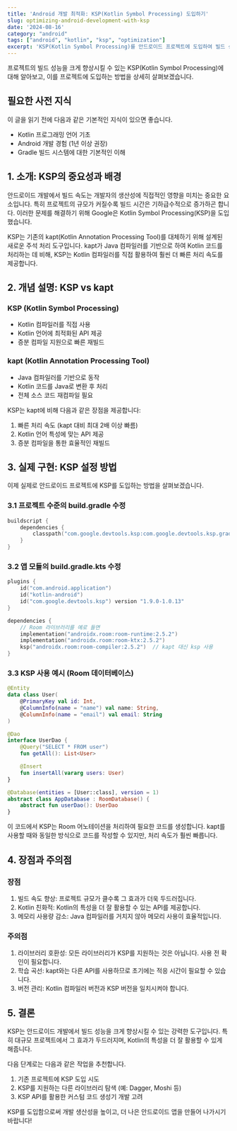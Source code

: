 ```yaml
---
title: 'Android 개발 최적화: KSP(Kotlin Symbol Processing) 도입하기'
slug: optimizing-android-development-with-ksp
date: '2024-08-16'
category: "android"
tags: ["android", "kotlin", "ksp", "optimization"]
excerpt: 'KSP(Kotlin Symbol Processing)를 안드로이드 프로젝트에 도입하여 빌드 성능을 향상시키는 방법을 알아봅니다.'
---
```


프로젝트의 빌드 성능을 크게 향상시킬 수 있는 KSP(Kotlin Symbol Processing)에 대해 알아보고, 이를 프로젝트에 도입하는 방법을 상세히 살펴보겠습니다.

## 필요한 사전 지식

이 글을 읽기 전에 다음과 같은 기본적인 지식이 있으면 좋습니다.
- Kotlin 프로그래밍 언어 기초
- Android 개발 경험 (1년 이상 권장)
- Gradle 빌드 시스템에 대한 기본적인 이해

## 1. 소개: KSP의 중요성과 배경

안드로이드 개발에서 빌드 속도는 개발자의 생산성에 직접적인 영향을 미치는 중요한 요소입니다. 특히 프로젝트의 규모가 커질수록 빌드 시간은 기하급수적으로 증가하곤 합니다. 이러한 문제를 해결하기 위해 Google은 Kotlin Symbol Processing(KSP)을 도입했습니다.

KSP는 기존의 kapt(Kotlin Annotation Processing Tool)를 대체하기 위해 설계된 새로운 주석 처리 도구입니다. kapt가 Java 컴파일러를 기반으로 하여 Kotlin 코드를 처리하는 데 비해, KSP는 Kotlin 컴파일러를 직접 활용하여 훨씬 더 빠른 처리 속도를 제공합니다.

## 2. 개념 설명: KSP vs kapt

### KSP (Kotlin Symbol Processing)
- Kotlin 컴파일러를 직접 사용
- Kotlin 언어에 최적화된 API 제공
- 증분 컴파일 지원으로 빠른 재빌드

### kapt (Kotlin Annotation Processing Tool)
- Java 컴파일러를 기반으로 동작
- Kotlin 코드를 Java로 변환 후 처리
- 전체 소스 코드 재컴파일 필요

KSP는 kapt에 비해 다음과 같은 장점을 제공합니다:
1. 빠른 처리 속도 (kapt 대비 최대 2배 이상 빠름)
2. Kotlin 언어 특성에 맞는 API 제공
3. 증분 컴파일을 통한 효율적인 재빌드

## 3. 실제 구현: KSP 설정 방법

이제 실제로 안드로이드 프로젝트에 KSP를 도입하는 방법을 살펴보겠습니다.

### 3.1 프로젝트 수준의 build.gradle 수정

```kotlin
buildscript {
    dependencies {
        classpath("com.google.devtools.ksp:com.google.devtools.ksp.gradle.plugin:1.9.0-1.0.13")
    }
}
```

### 3.2 앱 모듈의 build.gradle.kts 수정

```kotlin
plugins {
    id("com.android.application")
    id("kotlin-android")
    id("com.google.devtools.ksp") version "1.9.0-1.0.13"
}

dependencies {
    // Room 라이브러리를 예로 들면
    implementation("androidx.room:room-runtime:2.5.2")
    implementation("androidx.room:room-ktx:2.5.2")
    ksp("androidx.room:room-compiler:2.5.2")  // kapt 대신 ksp 사용
}
```

### 3.3 KSP 사용 예시 (Room 데이터베이스)

```kotlin
@Entity
data class User(
    @PrimaryKey val id: Int,
    @ColumnInfo(name = "name") val name: String,
    @ColumnInfo(name = "email") val email: String
)

@Dao
interface UserDao {
    @Query("SELECT * FROM user")
    fun getAll(): List<User>

    @Insert
    fun insertAll(vararg users: User)
}

@Database(entities = [User::class], version = 1)
abstract class AppDatabase : RoomDatabase() {
    abstract fun userDao(): UserDao
}
```

이 코드에서 KSP는 Room 어노테이션을 처리하여 필요한 코드를 생성합니다. kapt를 사용할 때와 동일한 방식으로 코드를 작성할 수 있지만, 처리 속도가 훨씬 빠릅니다.

## 4. 장점과 주의점

### 장점
1. 빌드 속도 향상: 프로젝트 규모가 클수록 그 효과가 더욱 두드러집니다.
2. Kotlin 친화적: Kotlin의 특성을 더 잘 활용할 수 있는 API를 제공합니다.
3. 메모리 사용량 감소: Java 컴파일러를 거치지 않아 메모리 사용이 효율적입니다.

### 주의점
1. 라이브러리 호환성: 모든 라이브러리가 KSP를 지원하는 것은 아닙니다. 사용 전 확인이 필요합니다.
2. 학습 곡선: kapt와는 다른 API를 사용하므로 초기에는 적응 시간이 필요할 수 있습니다.
3. 버전 관리: Kotlin 컴파일러 버전과 KSP 버전을 일치시켜야 합니다.

## 5. 결론

KSP는 안드로이드 개발에서 빌드 성능을 크게 향상시킬 수 있는 강력한 도구입니다. 특히 대규모 프로젝트에서 그 효과가 두드러지며, Kotlin의 특성을 더 잘 활용할 수 있게 해줍니다.

다음 단계로는 다음과 같은 작업을 추천합니다.
1. 기존 프로젝트에 KSP 도입 시도
2. KSP를 지원하는 다른 라이브러리 탐색 (예: Dagger, Moshi 등)
3. KSP API를 활용한 커스텀 코드 생성기 개발 고려

KSP를 도입함으로써 개발 생산성을 높이고, 더 나은 안드로이드 앱을 만들어 나가시기 바랍니다!
